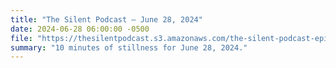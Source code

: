 ```yaml
---
title: "The Silent Podcast — June 28, 2024"
date: 2024-06-28 06:00:00 -0500
file: "https://thesilentpodcast.s3.amazonaws.com/the-silent-podcast-episode-track.mp3"
summary: "10 minutes of stillness for June 28, 2024."
---
```

